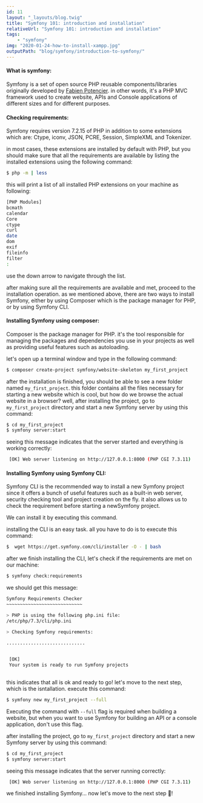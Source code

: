 ```yaml
---
id: 11
layout: "_layouts/blog.twig"
title: "Symfony 101: introduction and installation"
relativeUrl: "Symfony 101: introduction and installation"
tags: 
    - "symfony"
img: "2020-01-24-how-to-install-xampp.jpg"  
outputPath: "blog/symfony/introduction-to-symfony/"
---
```


#### What is symfony:

Symfony is a set of open source PHP reusable components/libraries originally developed by [Fabien Potencier](https://twitter.com/fabpot). 
in other words, it's a PHP MVC framework used to create website, APIs and Console applications of different sizes and for different purposes.

#### Checking requirements:

Symfony requires version 7.2.15 of PHP in addition to some extensions which are: Ctype, iconv, JSON, PCRE, Session, SimpleXML and Tokenizer.

in most cases, these extensions are installed by default with PHP, but you should make sure that all the requirements are available by listing the installed extensions using the following command:

```bash
$ php -m | less 
```
this will print a list of all installed PHP extensions on your machine as following:

```bash
[PHP Modules]
bcmath
calendar
Core
ctype
curl
date
dom
exif
fileinfo
filter
:
```
use the down arrow to navigate through the list.

after making sure all the requirements are available and met, proceed to the installation operation. as we mentioned above, there are two ways to install Symfony, either by using Composer which is the package manager for PHP, or by using Symfony CLI.

#### Installing Symfony using composer:

Composer is the package manager for PHP. it's the tool responsible for managing the packages and dependencies you use in your projects as well as providing useful features such as autoloading.

let's open up a terminal window and type in the following command:

```bash
$ composer create-project symfony/website-skeleton my_first_project
```

after the installation is finished, you should be able to see a new folder named `my_first_project`. 
this folder contains all the files necessary for starting a new website which is cool, but how do we browse the actual website in a browser? well, after installing the project, go to `my_first_project` directory and start a new Symfony server by using this command:

```bash
$ cd my_first_project
$ symfony server:start
```
seeing this message indicates that the server started and everything is working correctly:
 
```bash                                                                                         
 [OK] Web server listening on http://127.0.0.1:8000 (PHP CGI 7.3.11)
```

#### Installing Symfony using Symfony CLI:

Symfony CLI is the recommended way to install a new Symfony project since it offers a bunch of useful features such as a built-in web server, security checking tool and project creation on the fly. it also allows us to check the requirement before starting a newSymfony project.

We can install it by executing this command.

installing the CLI is an easy task. all you have to do is to execute this command:
```bash
$  wget https://get.symfony.com/cli/installer -O - | bash 
```
after we finish installing the CLI, let's check if the requirements are met on our machine:

```bash
$ symfony check:requirements
``` 
we should get this message:

```bash
Symfony Requirements Checker
~~~~~~~~~~~~~~~~~~~~~~~~~~~~

> PHP is using the following php.ini file:
/etc/php/7.3/cli/php.ini

> Checking Symfony requirements:

.............................

                                              
 [OK]                                         
 Your system is ready to run Symfony projects 
                                              
```
this indicates that all is ok and ready to go! let's move to the next step, which is the isntallation.  execute this command:

```bash
$ symfony new my_first_project --full
``` 
Executing the command with `--full` flag is required when building a website, but when you want to use Symfony for building an API or a console application, don't use this flag.

after installing the project, go to `my_first_project` directory and start a new Symfony server by using this command:

```bash
$ cd my_first_project
$ symfony server:start
```
seeing this message indicates that the server running correctly:
 
```bash                                                    
 [OK] Web server listening on http://127.0.0.1:8000 (PHP CGI 7.3.11)
```
we finished installing Symfony... now let's move to the next step 🤩!  